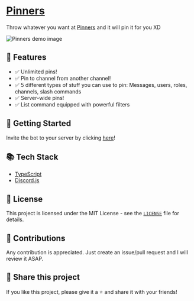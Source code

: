 # [Pinners](https://discord.com/oauth2/authorize?client_id=1277630903488872489)

Throw whatever you want at [Pinners](https://discord.com/oauth2/authorize?client_id=1277630903488872489) and it will pin it for you XD

![Pinners demo image](https://cloud-n8wvf183r-hack-club-bot.vercel.app/0image.png)

## 💪 Features

- ✅ Unlimited pins!
- ✅ Pin to channel from another channel!
- ✅ 5 different types of stuff you can use to pin: Messages, users, roles, channels, slash commands
- ✅ Server-wide pins!
- ✅ List command equipped with powerful filters

## 🚀 Getting Started

Invite the bot to your server by clicking [here](https://discord.com/oauth2/authorize?client_id=1277630903488872489)!

## 📚 Tech Stack

- [TypeScript](https://www.typescriptlang.org/)
- [Discord.js](https://discord.js.org/)

## 📝 License

This project is licensed under the MIT License - see the [`LICENSE`](LICENSE) file for details.

## 🤝 Contributions

Any contribution is appreciated. Just create an issue/pull request and I will review it ASAP.

## 🔗 Share this project

If you like this project, please give it a ⭐ and share it with your friends!
